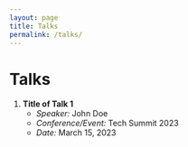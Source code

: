 ```yaml
---
layout: page
title: Talks
permalink: /talks/
---
```


# Talks

<!-- Add your talk content here -->
1. **Title of Talk 1**
   - *Speaker:* John Doe
   - *Conference/Event:* Tech Summit 2023
   - *Date:* March 15, 2023
